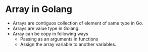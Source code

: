 # Array in Golang 

- Arrays are contiguos collection of element of same type in Go. 
- Arrays are value type in Golang. 
- Array can be copy in following ways 
  - Passing as an arguments in functions
  - Assign the array variable to another variables. 

 